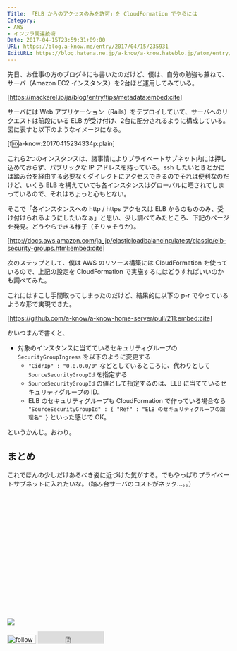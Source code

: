 ```yaml
---
Title: 「ELB からのアクセスのみを許可」を CloudFormation でやるには
Category:
- AWS
- インフラ関連技術
Date: 2017-04-15T23:59:31+09:00
URL: https://blog.a-know.me/entry/2017/04/15/235931
EditURL: https://blog.hatena.ne.jp/a-know/a-know.hateblo.jp/atom/entry/10328749687237220668
---
```


先日、お仕事の方のブログ↓にも書いたのだけど、僕は、自分の勉強も兼ねて、サーバ（Amazon EC2 インスタンス）を2台ほど運用してみている。

[https://mackerel.io/ja/blog/entry/tips/metadata:embed:cite]



<!-- more -->


サーバには Web アプリケーション（Rails）をデプロイしていて、サーバへのリクエストは前段にいる ELB が受け付け、2台に配分されるように構成している。図に表すと以下のようなイメージになる。

[f:id:a-know:20170415234334p:plain]


これら2つのインスタンスは、諸事情によりプライベートサブネット内には押し込めておらず、パブリックな IP アドレスを持っている。ssh したいときとかには踏み台を経由する必要なくダイレクトにアクセスできるのでそれは便利なのだけど、いくら ELB を構えていても各インスタンスはグローバルに晒されてしまっているので、それはちょっと心もとない。


そこで「各インスタンスへの http / https アクセスは ELB からのもののみ、受け付けられるようにしたいなぁ」と思い、少し調べてみたところ、下記のページを発見。どうやらできる様子（そりゃそうか）。


[http://docs.aws.amazon.com/ja_jp/elasticloadbalancing/latest/classic/elb-security-groups.html:embed:cite]


次のステップとして、僕は AWS のリソース構築には CloudFormation を使っているので、上記の設定を CloudFormation で実施するにはどうすればいいのかも調べてみた。


これにはすこし手間取ってしまったのだけど、結果的に以下の p-r でやっているような形で実現できた。


[https://github.com/a-know/a-know-home-server/pull/211:embed:cite]


かいつまんで書くと、


* 対象のインスタンスに当てているセキュリティグループの `SecurityGroupIngress` を以下のように変更する
    * `"CidrIp" : "0.0.0.0/0"` などとしているところに、代わりとして `SourceSecurityGroupId` を指定する
    * `SourceSecurityGroupId` の値として指定するのは、ELB に当てているセキュリティグループの ID。
    * ELB のセキュリティグループも CloudFormation で作っている場合なら `"SourceSecurityGroupId" : { "Ref" : "ELB のセキュリティグループの論理名" }` といった感じで OK。


というかんじ。おわり。


## まとめ
これでほんの少しだけあるべき姿に近づけた気がする。でもやっぱりプライベートサブネットに入れたいな。（踏み台サーバのコストがネック...。。）


<div>
<br>
<script async src="//pagead2.googlesyndication.com/pagead/js/adsbygoogle.js"></script>
<!-- article-bottom2 -->
<ins class="adsbygoogle"
     style="display:inline-block;width:300px;height:250px"
     data-ad-client="ca-pub-3463034538369189"
     data-ad-slot="5274552934"></ins>
<script>
(adsbygoogle = window.adsbygoogle || []).push({});
</script>

<a href="http://bit.ly/grass-graph" target='blank' rel="nofollow"><img src="https://cdn-ak.f.st-hatena.com/images/fotolife/a/a-know/20170405/20170405220342.png"></a>
<br>
</div>

<div>
<a href='http://cloud.feedly.com/#subscription%2Ffeed%2Fhttp%3A%2F%2Fblog.a-know.me%2Ffeed'  target='blank'><img id='feedlyFollow' src='http://s3.feedly.com/img/follows/feedly-follow-rectangle-volume-small_2x.png' alt='follow us in feedly' width='65' height='20'></a>



<iframe src="http://blog.hatena.ne.jp/a-know/a-know.hateblo.jp/subscribe/iframe" allowtransparency="true" frameborder="0" scrolling="no" width="150" height="28"></iframe>
</div>
